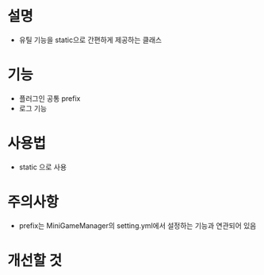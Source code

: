 # 설명
- 유틸 기능을 static으로 간편하게 제공하는 클래스

# 기능
- 플러그인 공통 prefix
- 로그 기능

# 사용법
- static 으로 사용

# 주의사항
- prefix는 MiniGameManager의 setting.yml에서 설정하는 기능과 연관되어 있음

# 개선할 것

